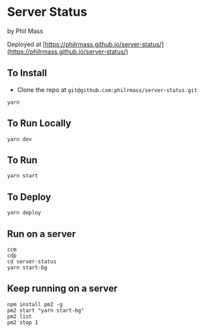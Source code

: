 # Server Status
by Phil Mass

Deployed at [https://philrmass.github.io/server-status/](https://philrmass.github.io/server-status/)

## To Install
- Clone the repo at `git@github.com:philrmass/server-status.git`
```
yarn
```

## To Run Locally
```
yarn dev
```

## To Run
```
yarn start
```

## To Deploy
```
yarn deploy
```

## Run on a server
```
ccm
cdp
cd server-status
yarn start-bg
```

## Keep running on a server
```
npm install pm2 -g
pm2 start "yarn start-bg"
pm2 list
pm2 stop 1
```
